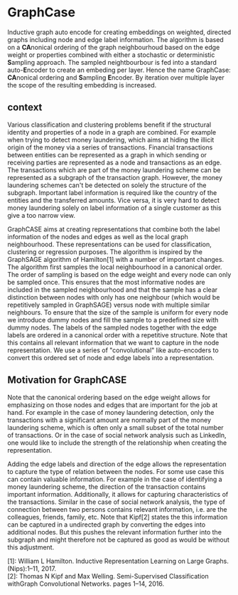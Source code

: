 # GraphCase
Inductive graph auto encode for creating embeddings on weighted, directed graphs including node and edge label information. The algorithm is based on a **CA**nonical ordering of the graph neighbourhoud based on the edge weight or properties combined with either a stochastic or deterministic **S**ampling approach. The sampled neightbourbour is fed into a standard auto-**E**ncoder to create an embeding per layer. Hence the name GraphCase: **CA**nonical ordering and **S**ampling **E**ncoder.  By iteration over multiple layer the scope of the resulting embedding is increased. 

## context
Various classification and clustering problems benefit if the structural identity and properties of a node in a graph are combined. For example when trying to detect money laundering, which aims at hiding the illicit origin of the money via a series of transactions. Financial transactions between entities can be represented as a graph in which sending or receiving parties are represented as a node and transactions as an edge. The transactions which are part of the money laundering scheme can be represented as a subgraph of the transaction graph. However, the money laundering schemes can't be detected on solely the structure of the subgraph. Important label information is required like the country of the entities and the transferred amounts. Vice versa, it is very hard to detect money laundering solely on label information of a single customer as this give a too narrow view.

GraphCASE aims at creating representations that combine both the label information of the nodes and edges as well as the local graph neighbourhood. These representations can be used for classification, clustering or regression purposes. The algorithm is inspired by the GraphSAGE algorithm of Hamilton[1] with a number of important changes. The algorithm first samples the local neighbourhood in a canonical order. The order of sampling is based on the edge weight and every node can only be sampled once. This ensures that the most informative nodes are included in the sampled neighbourhood and that the sample has a clear distinction between nodes with only has one neighbour (which would be repetitively sampled in GraphSAGE) versus node with multiple similar neighbours. To ensure that the size of the sample is uniform for every node we introduce dummy nodes and fill the sample to a predefined size with dummy nodes. The labels of the sampled nodes together with the edge labels are ordered in a canonical order with a repetitive structure. Note that this contains all relevant information that we want to capture in the node representation. We use a series of "convolutional" like auto-encoders to convert this ordered set of node and edge labels into a representation.

## Motivation for GraphCASE
Note that the canonical ordering based on the edge weight allows for emphasizing on those nodes and edges that are important for the job at hand. For example in the case of money laundering detection, only the transactions with a significant amount are normally part of the money laundering scheme, which is often only a small subset of the total number of transactions. Or in the case of social network analysis such as LinkedIn, one would like to include the strength of the relationship when creating the representation.

Adding the edge labels and direction of the edge allows the representation to capture the type of relation between the nodes. For some use case this can contain valuable information. For example in the case of identifying a money laundering scheme, the direction of the transaction contains important information. Additionally, it allows for capturing characteristics of the transactions. Similar in the case of social network analysis, the type of connection between two persons contains relevant information, i.e. are the colleagues, friends, family, etc. Note that Kipf[2] states the this information can be captured in a undirected graph by converting the edges into additional nodes. But this pushes the relevant information further into the subgraph and might therefore not be captured as good as would be without this adjustment.

[1]:  William L Hamilton.  Inductive Representation Learning on Large Graphs.(Nips):1–11, 2017.  
[2]:  Thomas  N  Kipf  and  Max  Welling.    Semi-Supervised  Classification  withGraph Convolutional Networks.  pages 1–14, 2016.
